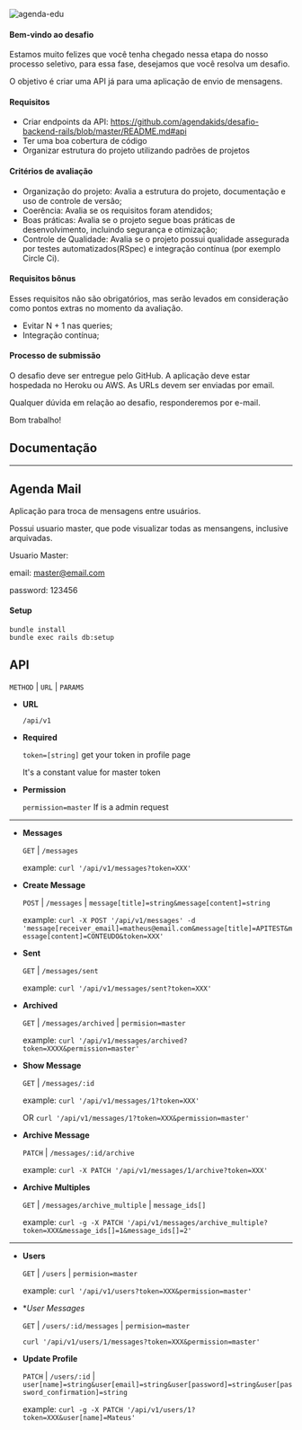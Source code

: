 ![agenda-edu](https://user-images.githubusercontent.com/2385859/60444694-11889500-9bf4-11e9-9e9b-cc1e10fe173a.gif)

#### Bem-vindo ao desafio

Estamos muito felizes que você tenha chegado nessa etapa do nosso processo seletivo, para essa fase, desejamos que você resolva um desafio.

O objetivo é criar uma API já para uma aplicação de envio de mensagens.

#### Requisitos

- Criar endpoints da API: https://github.com/agendakids/desafio-backend-rails/blob/master/README.md#api
- Ter uma boa cobertura de código
- Organizar estrutura do projeto utilizando padrões de projetos

#### Critérios de avaliação

- Organização do projeto: Avalia a estrutura do projeto, documentação e uso de controle de versão;
- Coerência: Avalia se os requisitos foram atendidos;
- Boas práticas: Avalia se o projeto segue boas práticas de desenvolvimento, incluindo segurança e otimização;
- Controle de Qualidade: Avalia se o projeto possui qualidade assegurada por testes automatizados(RSpec) e integração contínua (por exemplo Circle Ci).

#### Requisitos bônus

Esses requisitos não são obrigatórios, mas serão levados em consideração como pontos extras no momento da avaliação.

- Evitar N + 1 nas queries;
- Integração contínua;

#### Processo de submissão

O desafio deve ser entregue pelo GitHub. A aplicação deve estar hospedada no Heroku ou AWS. As URLs devem ser enviadas por email.

Qualquer dúvida em relação ao desafio, responderemos por e-mail.

Bom trabalho!


## Documentação
----

**Agenda Mail**
----

Aplicação para troca de mensagens entre usuários.

Possui usuario master, que pode visualizar todas as mensangens, inclusive arquivadas.

Usuario Master:

email: master@email.com

password: 123456

#### Setup

```
bundle install
bundle exec rails db:setup
```

**API**
----

`METHOD` | `URL` | `PARAMS`

* **URL**

  `/api/v1`

* **Required**

  `token=[string]` get your token in profile page

  It's a constant value for master token

* **Permission**


  `permission=master` If is a admin request

----

* **Messages**

    `GET` | `/messages`

    example: `curl '/api/v1/messages?token=XXX'`

* **Create Message**

  `POST` | `/messages` | `message[title]=string&message[content]=string`

  example: `curl -X POST '/api/v1/messages' -d 'message[receiver_email]=matheus@email.com&message[title]=APITEST&message[content]=CONTEUDO&token=XXX'`

* **Sent**

    `GET` | `/messages/sent`

    example: `curl '/api/v1/messages/sent?token=XXX'`

* **Archived**

  `GET` | `/messages/archived` | `permision=master`

  example: `curl '/api/v1/messages/archived?token=XXXX&permission=master'`

* **Show Message**

  `GET` | `/messages/:id`

  example: `curl '/api/v1/messages/1?token=XXX'`

  OR `curl '/api/v1/messages/1?token=XXX&permission=master'`

* **Archive Message**

  `PATCH` | `/messages/:id/archive`

  example: `curl -X PATCH '/api/v1/messages/1/archive?token=XXX'`

* **Archive Multiples**

  `GET` | `/messages/archive_multiple` | `message_ids[]`

  example: `curl -g -X PATCH '/api/v1/messages/archive_multiple?token=XXX&message_ids[]=1&message_ids[]=2'`

----

* **Users**

  `GET` | `/users` | `permision=master`

  example: `curl '/api/v1/users?token=XXX&permission=master'`

* **User Messages*

  `GET` | `/users/:id/messages` | `permision=master`

  `curl '/api/v1/users/1/messages?token=XXX&permission=master'`

* **Update Profile**

  `PATCH` | `/users/:id` | `user[name]=string&user[email]=string&user[password]=string&user[password_confirmation]=string`

  example: `curl -g -X PATCH '/api/v1/users/1?token=XXX&user[name]=Mateus'`

